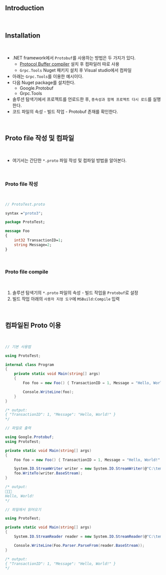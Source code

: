 ## Introduction

<br>

## Installation

<br>

- .NET framework에서 `Protobuf`를 사용하는 방법은 두 가지가 있다.
    - [Protocol Buffer compiler](https://protobuf.dev/downloads/) 설치 후 컴파일러 따로 사용
    - `Grpc.Tools` Nuget 패키지 설치 후 Visual studio에서 컴파일
- 아래는 `Grpc.Tools`를 이용한 예시이다.
- 다음 Nuget package를 설치한다.
    - Google.Protobuf
    - Grpc.Tools
- 솔루션 탐색기에서 프로젝트를 언로드한 후, `종속성과 함께 프로젝트 다시 로드`를 실행한다.
- 코드 파일의 속성 - 빌드 작업 - Protobuf 존재를 확인한다.

<br>

## Proto file 작성 및 컴파일

<br>

- 여기서는 간단한 `*.proto` 파일 작성 및 컴파일 방법을 알아본다.

<br>

### Proto file 작성

<br>

```proto
// ProtoTest.proto

syntax ="proto3";

package ProtoTest;

message Foo
{
	int32 TransactionID=1;
	string Message=2;
}
```

<br>

### Proto file compile

<br>

1. 솔루션 탐색기의 `*.proto` 파일의 속성 - 빌드 작업을 `Protobuf`로 설정
2. 빌드 작업 아래의 `사용자 지정 도구`에 `MSBuild:Compile` 입력

<br>

## 컴파일된 Proto 이용

<br>

```cs
// 기본 사용법

using ProtoTest;

internal class Program
{
    private static void Main(string[] args)
    {
        Foo foo = new Foo() { TransactionID = 1, Message = "Hello, World!" };

        Console.WriteLine(foo);
    }
}

/* output:
{ "TransactionID": 1, "Message": "Hello, World!" }
*/
```

```cs
// 파일로 출력

using Google.Protobuf;
using ProtoTest;

private static void Main(string[] args)
{
    Foo foo = new Foo() { TransactionID = 1, Message = "Hello, World!" };

    System.IO.StreamWriter writer = new System.IO.StreamWriter(@"C:\temp\ProtoTest.txt");
    foo.WriteTo(writer.BaseStream);
}

/* output:

Hello, World!
*/
```

```cs
// 파일에서 읽어오기

using ProtoTest;

private static void Main(string[] args)
{
    System.IO.StreamReader reader = new System.IO.StreamReader(@"C:\temp\ProtoTest.txt");

    Console.WriteLine(Foo.Parser.ParseFrom(reader.BaseStream));
}

/* output:
{ "TransactionID": 1, "Message": "Hello, World!" }
*/
```
